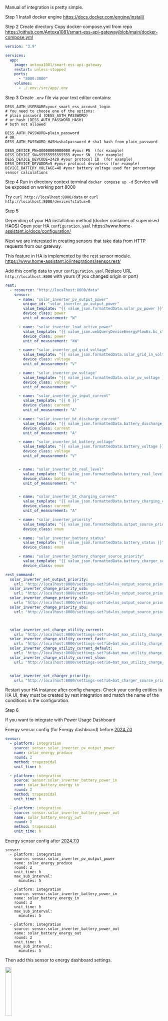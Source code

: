 Manual of integration is pretty simple.

Step 1
Install docker engine https://docs.docker.com/engine/install/

Step 2
Create directory
Copy docker-compose.yml from repo https://github.com/Antoxa1081/smart-ess-api-gateway/blob/main/docker-compose.yml
```yaml
version: "3.9"

services:
  app:
    image: antoxa1081/smart-ess-api-gateway
    restart: unless-stopped
    ports:
      - "8000:3000"
    volumes:
      - ./.env:/src/app/.env
```

Step 3
Create `.env` file via your text editor contains:
```
DESS_AUTH_USERNAME=your_smart_ess_account_login
# You need to choose one of the options: 
# plain password (DESS_AUTH_PASSWORD) 
# or hash (DESS_AUTH_PASSWORD_HASH)
# both not allowed

DESS_AUTH_PASSWORD=plain_password
# OR
DESS_AUTH_PASSWORD_HASH=sha1password # sha1 hash from plain_password

DESS_DEVICE_PN=Q0000000000000 #your PN  (for example)
DESS_DEVICE_SN=55555555555555 #your SN  (for example)
DESS_DEVICE_DEVCODE=2428 #your protocol ID  (for example)
DESS_DEVICE_DEVADDR=5 #your protocol devadress (for example)
DEVICE_BATTERY_VOLTAGE=48 #your battery voltage used for percentage sensor calculations
```

Step 4
Run in directory context terminal `docker compose up -d`
Service will be exposed on working port 8000

Try `curl http://localhost:8000/data` or `curl http://localhost:8000/devices?status=0`

Step 5

Depending of your HA installation method (docker container of supervised HAOS)
Open your HA `configuration.yaml` https://www.home-assistant.io/docs/configuration/

Next we are interested in creating sensors that take data from HTTP requests from our gateway.

This feature in HA is implemented by the rest sensor module.
https://www.home-assistant.io/integrations/sensor.rest/

Add this config data to your `configuration.yaml`
Replace URL `http://localhost:8000` with yours (if you changed origin or port)
```yaml
rest:
  - resource: "http://localhost:8000/data"
    sensor:
      - name: "solar_inverter_pv_output_power"
        unique_id: "solar_inverter_pv_output_power"
        value_template: "{{ value_json.formattedData.solar_pv_power }}"
        device_class: power
        unit_of_measurement: "W"

      - name: "solar_inverter_load_active_power"
        value_template: "{{ value_json.webQueryDeviceEnergyFlowEs.bc_status|selectattr('par', 'equalto', 'load_active_power')|map(attribute='val')|first|float }}"
        device_class: power
        unit_of_measurement: "kW"

      - name: "solar_inverter_gd_grid_voltage"
        value_template: "{{ value_json.formattedData.solar_grid_in_voltage }}"
        device_class: voltage
        unit_of_measurement: "V"

      - name: "solar_inverter_pv_voltage"
        value_template: "{{ value_json.formattedData.solar_pv_voltage }}"
        device_class: voltage
        unit_of_measurement: "V"

      - name: "solar_inverter_pv_input_current"
        value_template: "{{ 0 }}"
        device_class: current
        unit_of_measurement: "A"

      - name: "solar_inverter_bt_discharge_current"
        value_template: "{{ value_json.formattedData.battery_discharge_current }}"
        device_class: current
        unit_of_measurement: "A"

      - name: "solar_inverter_bt_battery_voltage"
        value_template: "{{ value_json.formattedData.battery_voltage }}"
        device_class: voltage
        unit_of_measurement: "V"


      - name: "solar_inverter_bt_real_level"
        value_template: "{{ value_json.formattedData.battery_real_level }}"
        device_class: battery
        unit_of_measurement: "%"


      - name: "solar_inverter_bt_charging_current"
        value_template: "{{ value_json.formattedData.battery_charging_current }}"
        device_class: current
        unit_of_measurement: "A"

      - name: "solar_inverter_priority"
        value_template: "{{ value_json.formattedData.output_source_priority }}"
        device_class: enum

      - name: "solar_inverter_battery_status"
        value_template: "{{ value_json.formattedData.battery_status }}"
        device_class: enum

      - name: "solar_inverter_battery_charger_source_priority"
        value_template: "{{ value_json.formattedData.battery_charger_source_priority }}"
        device_class: enum

rest_command:
  solar_inverter_set_output_priority:
    url: "http://localhost:8000/settings-set?id=los_output_source_priority&value={{ source_type_index }}" # Utility, Solar, SBU
  solar_inverter_change_priority_usb:
    url: "http://localhost:8000/settings-set?id=los_output_source_priority&value=0"
  solar_inverter_change_priority_sol:
    url: "http://localhost:8000/settings-set?id=los_output_source_priority&value=1"
  solar_inverter_change_priority_sbu:
    url: "http://localhost:8000/settings-set?id=los_output_source_priority&value=2"



  solar_inverter_set_charge_utility_current:
    url: "http://localhost:8000/settings-set?id=bat_max_utility_charge_current&value={{ charge_current }}"
  solar_inverter_charge_utility_current_fast:
    url: "http://localhost:8000/settings-set?id=bat_max_utility_charge_current&value=30"
  solar_inverter_charge_utility_current_default:
    url: "http://localhost:8000/settings-set?id=bat_max_utility_charge_current&value=20"
  solar_inverter_charge_utility_current_slow:
    url: "http://localhost:8000/settings-set?id=bat_max_utility_charge_current&value=10"


  solar_inverter_set_charger_priority:
    url: "http://localhost:8000/settings-set?id=bat_charger_source_priority&value={{ charger_priority_index }}" # Solar priority, Solar and mains, Solar only
```

Restart your HA instance after config changes.
Check your config entities in HA UI, they must be created by rest integration and match the name of the conditions in the configuration.

Step 6

If you want to integrate with Power Usage Dashboard

Energy sensor config (for Energy dashboard) before [2024.7.0](https://github.com/Olen/homeassistant-plant/releases/tag/v2024.7.0)

```yaml
sensor:
  - platform: integration
    source: sensor.solar_inverter_pv_output_power
    name: solar_energy_produce
    round: 2
    method: trapezoidal
    unit_time: h

  - platform: integration
    source: sensor.solar_inverter_battery_power_in
    name: solar_battery_energy_in
    round: 2
    method: trapezoidal
    unit_time: h

  - platform: integration
    source: sensor.solar_inverter_battery_power_out
    name: solar_battery_energy_out
    round: 2
    method: trapezoidal
    unit_time: h
```

Energy sensor config after [2024.7.0](https://github.com/Olen/homeassistant-plant/releases/tag/v2024.7.0)

```
sensor:
  - platform: integration
    source: sensor.solar_inverter_pv_output_power
    name: solar_energy_produce
    round: 2
    unit_time: h
    max_sub_interval:
      minutes: 5

  - platform: integration
    source: sensor.solar_inverter_battery_power_in
    name: solar_battery_energy_in
    round: 2
    unit_time: h
    max_sub_interval:
      minutes: 5

  - platform: integration
    source: sensor.solar_inverter_battery_power_out
    name: solar_battery_energy_out
    round: 2
    unit_time: h
    max_sub_interval:
      minutes: 5
```
Then add this sensor to energy dashboard settings.


<img src="https://github.com/user-attachments/assets/70ac8281-8f55-4b37-9d6b-dfbf73a03afd" width=20% height=20%>
